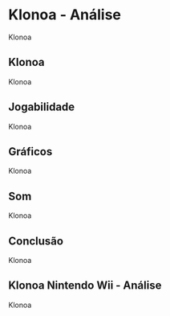 ---
---

# Klonoa - Análise

Klonoa

## Klonoa

Klonoa

## Jogabilidade

Klonoa

## Gráficos

Klonoa

## Som

Klonoa

## Conclusão

Klonoa

## Klonoa Nintendo Wii - Análise

Klonoa
